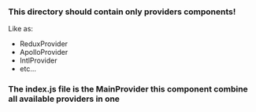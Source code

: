### This directory should contain only providers components!

Like as:
- ReduxProvider
- ApolloProvider
- IntlProvider
- etc...

### The index.js file is the MainProvider this component combine all available providers in one
